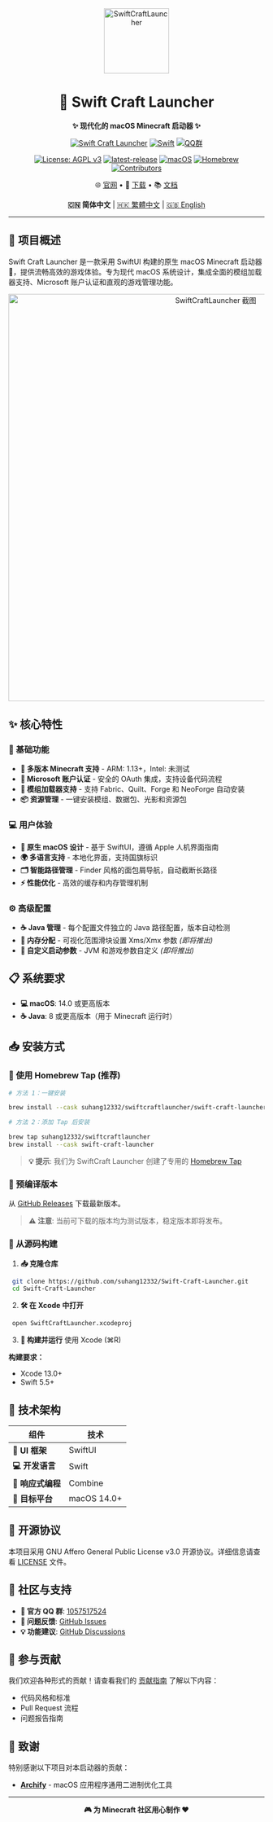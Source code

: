 <div align="center">
  <img src="SwiftCraftLauncher/Assets.xcassets/AppIcon.appiconset/mac512pt2x.png" alt="SwiftCraftLauncher" width="128" height="128">
  
  # 🚀 Swift Craft Launcher
  
  **✨ 现代化的 macOS Minecraft 启动器 ✨**
  
  [![Swift Craft Launcher](https://img.shields.io/badge/Swift%20Craft%20Launcher-SCL-orange.svg?logo=swift)](https://github.com/suhang12332/Swift-Craft-Launcher)
  [![Swift](https://img.shields.io/badge/Swift-5.5+-red.svg?logo=swift)](https://swift.org/)
  [![QQ群](https://img.shields.io/badge/QQ%E7%BE%A4-1057517524-blue.svg?logo=tencentqq)](https://qm.qq.com/cgi-bin/qm/qr?k=1057517524)
  
  [![License: AGPL v3](https://img.shields.io/badge/License-AGPL%20v3-blue.svg?logo=gnu)](https://www.gnu.org/licenses/agpl-3.0)
  [![latest-release](https://img.shields.io/github/v/release/suhang12332/Swift-Craft-Launcher?label=latest-release&logo=github)](https://github.com/suhang12332/Swift-Craft-Launcher/releases/latest)
  [![macOS](https://img.shields.io/badge/macOS-14.0+-blue.svg?logo=apple)](https://developer.apple.com/macos/)
  [![Homebrew](https://img.shields.io/badge/Homebrew-available-green.svg?logo=homebrew)](https://formulae.brew.sh/cask/swiftcraft-launcher)
  [![Contributors](https://img.shields.io/github/contributors/suhang12332/Swift-Craft-Launcher?color=ee8449&logo=githubsponsors)](https://github.com/suhang12332/Swift-Craft-Launcher/graphs/contributors)
  
  🌐 [官网](https://suhang12332.github.io/swift-craft-launcher-web.github.io/) • 💾 [下载](https://github.com/suhang12332/Swift-Craft-Launcher/releases/latest) • 📚 [文档](https://imreak.github.io)
  
  **🇨🇳 简体中文** | [🇭🇰 繁體中文](doc/README_zh-TW.md) | [🇬🇧 English](doc/README_en.md)
</div>

---

## 🎯 项目概述

Swift Craft Launcher 是一款采用 SwiftUI 构建的原生 macOS Minecraft 启动器 🍎，提供流畅高效的游戏体验。专为现代 macOS 系统设计，集成全面的模组加载器支持、Microsoft 账户认证和直观的游戏管理功能。

<div align="center">
  <img src="https://s2.loli.net/2025/08/12/pTPxSJh1bCzmGKo.png" alt="SwiftCraftLauncher 截图" width="800">
</div>

## ✨ 核心特性

### 🧩 基础功能
- **🔄 多版本 Minecraft 支持** - ARM: 1.13+，Intel: 未测试
- **🔐 Microsoft 账户认证** - 安全的 OAuth 集成，支持设备代码流程
- **🧰 模组加载器支持** - 支持 Fabric、Quilt、Forge 和 NeoForge 自动安装
- **📦 资源管理** - 一键安装模组、数据包、光影和资源包

### 💻 用户体验
- **🎨 原生 macOS 设计** - 基于 SwiftUI，遵循 Apple 人机界面指南
- **🌍 多语言支持** - 本地化界面，支持国旗标识
- **🗂️ 智能路径管理** - Finder 风格的面包屑导航，自动截断长路径
- **⚡ 性能优化** - 高效的缓存和内存管理机制

### ⚙️ 高级配置
- **☕ Java 管理** - 每个配置文件独立的 Java 路径配置，版本自动检测
- **🧠 内存分配** - 可视化范围滑块设置 Xms/Xmx 参数 *(即将推出)*
- **🔧 自定义启动参数** - JVM 和游戏参数自定义 *(即将推出)*

## 📋 系统要求

- **💻 macOS**: 14.0 或更高版本
- **☕ Java**: 8 或更高版本（用于 Minecraft 运行时）

## 📥 安装方式

### 🍺 使用 Homebrew Tap (推荐)
```bash
# 方法 1：一键安装

brew install --cask suhang12332/swiftcraftlauncher/swift-craft-launcher

# 方法 2：添加 Tap 后安装

brew tap suhang12332/swiftcraftlauncher
brew install --cask swift-craft-launcher
```

> **💡 提示**: 我们为 SwiftCraft Launcher 创建了专用的 [Homebrew Tap](https://github.com/suhang12332/homebrew-swiftcraftlauncher)

### 💾 预编译版本
从 [GitHub Releases](https://github.com/suhang12332/Swift-Craft-Launcher/releases/latest) 下载最新版本。

> **⚠️ 注意**: 当前可下载的版本均为测试版本，稳定版本即将发布。

### 🔨 从源码构建
1. **📥 克隆仓库**
  ```bash
   git clone https://github.com/suhang12332/Swift-Craft-Launcher.git
   cd Swift-Craft-Launcher
  ```

2. **🛠️ 在 Xcode 中打开**
  ```bash
   open SwiftCraftLauncher.xcodeproj
  ```

3. **🚀 构建并运行** 使用 Xcode (⌘R)

**构建要求：**
- Xcode 13.0+
- Swift 5.5+

## 🧪 技术架构

| 组件 | 技术 |
|------|------|
| **🎨 UI 框架** | SwiftUI |
| **💻 开发语言** | Swift |
| **🔄 响应式编程** | Combine |
| **📱 目标平台** | macOS 14.0+ |

## 📜 开源协议

本项目采用 GNU Affero General Public License v3.0 开源协议。详细信息请查看 [LICENSE](LICENSE) 文件。

## 🤝 社区与支持

- **👥 官方 QQ 群**: [1057517524](https://qm.qq.com/cgi-bin/qm/qr?k=1057517524)
- **🐛 问题反馈**: [GitHub Issues](https://github.com/suhang12332/Swift-Craft-Launcher/issues)
- **💡 功能建议**: [GitHub Discussions](https://github.com/suhang12332/Swift-Craft-Launcher/discussions)

## 🌟 参与贡献

我们欢迎各种形式的贡献！请查看我们的 [贡献指南](CONTRIBUTING.md) 了解以下内容：
- 代码风格和标准
- Pull Request 流程
- 问题报告指南

## 🙏 致谢

特别感谢以下项目对本启动器的贡献：

- **[Archify](https://github.com/Oct4Pie/archify)** - macOS 应用程序通用二进制优化工具

---

<div align="center">
  <strong>🎮 为 Minecraft 社区用心制作 ❤️</strong>
</div>
